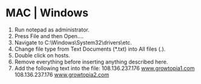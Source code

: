 # MAC | Windows
1. Run notepad as administrator.
2. Press File and then Open....
3. Navigate to C:\Windows\System32\drivers\etc.
4. Change file type from Text Documents (*.txt) into All files (.).
5. Double click on hosts.
6. Remove everything before inserting anything described here.
7. Add the following text into the file:
108.136.237.176 www.growtopia1.com
108.136.237.176 www.growtopia2.com
